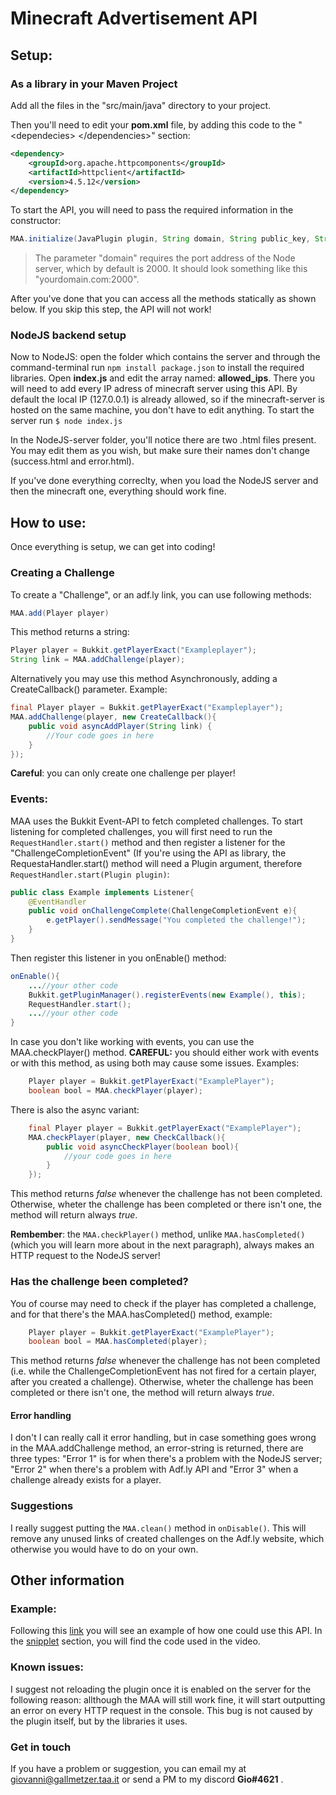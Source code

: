 



# Minecraft Advertisement API
## Setup:


### As a library in your Maven Project 
Add all the files in the "src/main/java" directory to your project.

Then you'll need to edit your **pom.xml** file, by adding this code to the "\<dependecies> \</dependencies>" section:
	
```xml
<dependency>
    <groupId>org.apache.httpcomponents</groupId>
    <artifactId>httpclient</artifactId>
    <version>4.5.12</version>
</dependency>
```


 To start the API, you will need to pass the required information in the constructor:
```java
MAA.initialize(JavaPlugin plugin, String domain, String public_key, String secret_key, int user_id);
```
> The parameter "domain" requires the port address of the Node server, which by default is 2000. It should look something like this "yourdomain.com:2000".	

After you've done that you can access all the methods statically as shown below. If you skip this step, the API will not work!
### NodeJS backend setup
Now to NodeJS: open the folder which contains the server and through the command-terminal run `npm install package.json` to install the required libraries.
 Open **index.js** and edit the array named: **allowed_ips**. There you will need to add every IP adress of minecraft server using this API. By default the local IP (127.0.0.1) is already allowed, so if the minecraft-server is hosted on the same machine, you don't have to edit anything.
 To start the server run `$ node index.js` 

In the NodeJS-server folder, you'll notice there are two .html files present. You may edit them as you wish, but make sure their names don't change (success.html and error.html).

If you've done everything correclty, when you load the NodeJS server and then the minecraft one, everything should work fine. 

## How to use:
Once everything is setup, we can get into coding! 
### Creating a Challenge
To create a "Challenge", or an adf.ly link, you can use following methods:

```java
MAA.add(Player player)
```
This method returns a string:
```java
Player player = Bukkit.getPlayerExact("Exampleplayer");
String link = MAA.addChallenge(player);
```

Alternatively you may use this method Asynchronously, adding a CreateCallback() parameter.
Example:
```java
final Player player = Bukkit.getPlayerExact("Exampleplayer");
MAA.addChallenge(player, new CreateCallback(){
	public void asyncAddPlayer(String link) {
		//Your code goes in here
	}	
});
```
**Careful**: you can only create one challenge per player!
### Events:
MAA uses the Bukkit Event-API to fetch completed challenges.
To start listening for completed challenges, you will first need to run the `RequestHandler.start()` method and then register a listener for the "ChallengeCompletionEvent" (If you're using the API as library, the RequestaHandler.start() method will need a Plugin argument, therefore `RequestHandler.start(Plugin plugin)`:
```java
public class Example implements Listener{
	@EventHandler
	public void onChallengeComplete(ChallengeCompletionEvent e){
		e.getPlayer().sendMessage("You completed the challenge!");
	}
}
```
Then register this listener in you onEnable() method:
```java
onEnable(){
	...//your other code
	Bukkit.getPluginManager().registerEvents(new Example(), this);
	RequestHandler.start();
	...//your other code
}
```

 In case you don't like working with events, you can use the MAA.checkPlayer() method. **CAREFUL:** you should either work with events or with this method, as using both may cause some issues. 
Examples:
```java
	Player player = Bukkit.getPlayerExact("ExamplePlayer");
	boolean bool = MAA.checkPlayer(player);
```
 There is also the async variant:
```java
	final Player player = Bukkit.getPlayerExact("ExamplePlayer");
	MAA.checkPlayer(player, new CheckCallback(){
		public void asyncCheckPlayer(boolean bool){
			//your code goes in here
		}
	});
```
This method returns *false* whenever the challenge has not been completed.
Otherwise, wheter the challenge has been completed or there isn't one, the method will return always *true*.

**Rembember**: the `MAA.checkPlayer()` method, unlike `MAA.hasCompleted()` (which you will learn more about in the next paragraph), always makes an HTTP request to the NodeJS server!

### Has the challenge been completed?
You of course may need to check if the player has completed a challenge, and for that there's the MAA.hasCompleted() method, example:
```java
	Player player = Bukkit.getPlayerExact("ExamplePlayer");
	boolean bool = MAA.hasCompleted(player);
```
This method returns *false* whenever the challenge has not been completed (i.e. while the ChallengeCompletionEvent has not fired for a certain player, after you created a challenge). 
Otherwise, wheter the challenge has been completed or there isn't one, the method will return always *true*.

#### Error handling
I don't I can really call it error handling, but in case something goes wrong in the MAA.addChallenge method, an error-string is returned, there are three types: "Error 1" is for when there's a problem with the NodeJS server; "Error 2" when there's a problem with Adf.ly API and "Error 3" when a challenge already exists for a player.


### Suggestions
I really suggest putting the `MAA.clean()` method in `onDisable()`. This will remove any unused links of created challenges on the Adf.ly website, which otherwise you would have to do on your own.

## Other information
### Example:
Following this [link](https://youtu.be/FjUq4_Bzpd4) you will see an example of how one could use this API. In the [snipplet](https://github.com/hesperiusproject/MAA/tree/master/Snipplet/src) section, you will find the code used in the video.

### Known issues:
I suggest not reloading the plugin once it is enabled on the server for the following reason: allthough the MAA will still work fine, it will start outputting an error on every HTTP request in the console. This bug  is not caused by the plugin itself, but by the libraries it uses.
### Get in touch
If you have a problem or suggestion, you can email my at giovanni@gallmetzer.taa.it or send a PM to my discord **Gio#4621** .

